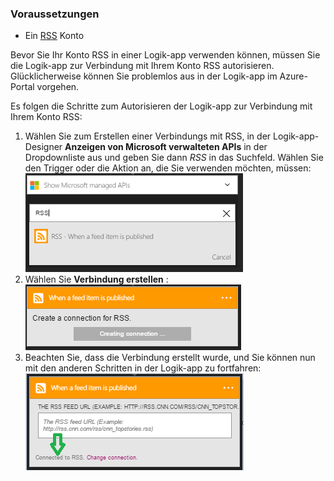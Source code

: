 ### <a name="prerequisites"></a>Voraussetzungen
* Ein [RSS](https://wikipedia.org/wiki/RSS) Konto  

Bevor Sie Ihr Konto RSS in einer Logik-app verwenden können, müssen Sie die Logik-app zur Verbindung mit Ihrem Konto RSS autorisieren. Glücklicherweise können Sie problemlos aus in der Logik-app im Azure-Portal vorgehen.  

Es folgen die Schritte zum Autorisieren der Logik-app zur Verbindung mit Ihrem Konto RSS:  

1. Wählen Sie zum Erstellen einer Verbindungs mit RSS, in der Logik-app-Designer **Anzeigen von Microsoft verwalteten APIs** in der Dropdownliste aus und geben Sie dann *RSS* in das Suchfeld. Wählen Sie den Trigger oder die Aktion an, die Sie verwenden möchten, müssen:  
   ![Schritt beim Erstellen eines RSS-Verbindung](./media/connectors-create-api-rss/rss-1.png)  
2. Wählen Sie **Verbindung erstellen** :  
   ![Schritt beim Erstellen eines RSS-Verbindung](./media/connectors-create-api-rss/rss-2.png)  
3. Beachten Sie, dass die Verbindung erstellt wurde, und Sie können nun mit den anderen Schritten in der Logik-app zu fortfahren:  
   ![Schritt beim Erstellen eines RSS-Verbindung](./media/connectors-create-api-rss/rss-3.png)  

